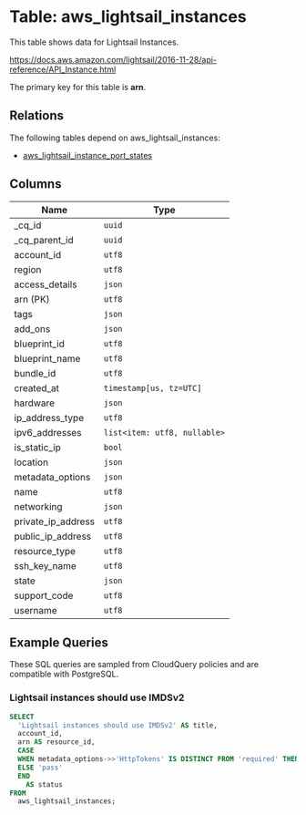# Table: aws_lightsail_instances

This table shows data for Lightsail Instances.

https://docs.aws.amazon.com/lightsail/2016-11-28/api-reference/API_Instance.html

The primary key for this table is **arn**.

## Relations

The following tables depend on aws_lightsail_instances:
  - [aws_lightsail_instance_port_states](aws_lightsail_instance_port_states.md)

## Columns

| Name          | Type          |
| ------------- | ------------- |
|_cq_id|`uuid`|
|_cq_parent_id|`uuid`|
|account_id|`utf8`|
|region|`utf8`|
|access_details|`json`|
|arn (PK)|`utf8`|
|tags|`json`|
|add_ons|`json`|
|blueprint_id|`utf8`|
|blueprint_name|`utf8`|
|bundle_id|`utf8`|
|created_at|`timestamp[us, tz=UTC]`|
|hardware|`json`|
|ip_address_type|`utf8`|
|ipv6_addresses|`list<item: utf8, nullable>`|
|is_static_ip|`bool`|
|location|`json`|
|metadata_options|`json`|
|name|`utf8`|
|networking|`json`|
|private_ip_address|`utf8`|
|public_ip_address|`utf8`|
|resource_type|`utf8`|
|ssh_key_name|`utf8`|
|state|`json`|
|support_code|`utf8`|
|username|`utf8`|

## Example Queries

These SQL queries are sampled from CloudQuery policies and are compatible with PostgreSQL.

### Lightsail instances should use IMDSv2

```sql
SELECT
  'Lightsail instances should use IMDSv2' AS title,
  account_id,
  arn AS resource_id,
  CASE
  WHEN metadata_options->>'HttpTokens' IS DISTINCT FROM 'required' THEN 'fail'
  ELSE 'pass'
  END
    AS status
FROM
  aws_lightsail_instances;
```


